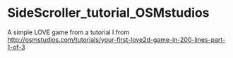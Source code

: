 # SideScroller_tutorial_OSMstudios
A simple LOVE game from a tutorial I from http://osmstudios.com/tutorials/your-first-love2d-game-in-200-lines-part-1-of-3
